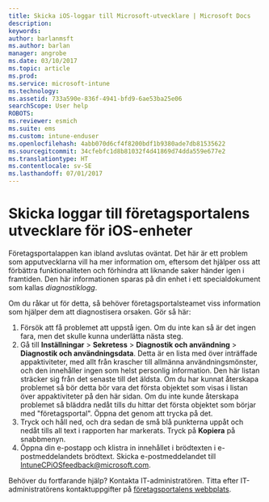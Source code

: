 ```yaml
---
title: Skicka iOS-loggar till Microsoft-utvecklare | Microsoft Docs
description: 
keywords: 
author: barlanmsft
ms.author: barlan
manager: angrobe
ms.date: 03/10/2017
ms.topic: article
ms.prod: 
ms.service: microsoft-intune
ms.technology: 
ms.assetid: 733a590e-836f-4941-bfd9-6ae53ba25e06
searchScope: User help
ROBOTS: 
ms.reviewer: esmich
ms.suite: ems
ms.custom: intune-enduser
ms.openlocfilehash: 4abb070d6cf4f8200bdf1b9380ade7db81535622
ms.sourcegitcommit: 34cfebfc1d8b81032f4d41869d74dda559e677e2
ms.translationtype: HT
ms.contentlocale: sv-SE
ms.lasthandoff: 07/01/2017
---
```

# <a name="send-logs-to-the-company-portal-developers-for-ios-devices"></a>Skicka loggar till företagsportalens utvecklare för iOS-enheter

Företagsportalappen kan ibland avslutas oväntat. Det här är ett problem som apputvecklarna vill ha mer information om, eftersom det hjälper oss att förbättra funktionaliteten och förhindra att liknande saker händer igen i framtiden. Den här informationen sparas på din enhet i ett specialdokument som kallas _diagnostiklogg_.

Om du råkar ut för detta, så behöver företagsportalsteamet viss information som hjälper dem att diagnostisera orsaken. Gör så här:

1.  Försök att få problemet att uppstå igen. Om du inte kan så är det ingen fara, men det skulle kunna underlätta nästa steg.
2.  Gå till __Inställningar__ > __Sekretess__ > __Diagnostik och användning__ > __Diagnostik och användningsdata__. Detta är en lista med över inträffade appaktiviteter, med allt från krascher till allmänna användningsmönster, och den innehåller ingen som helst personlig information. Den här listan sträcker sig från det senaste till det äldsta. Om du har kunnat återskapa problemet så bör detta bör vara det första objektet som visas i listan över appaktiviteter på den här sidan. Om du inte kunde återskapa problemet så bläddra nedåt tills du hittar det första objektet som börjar med "företagsportal". Öppna det genom att trycka på det.
3.  Tryck och håll ned, och dra sedan de små blå punkterna uppåt och nedåt tills all text i rapporten har markerats. Tryck på __Kopiera__ på snabbmenyn.
4.  Öppna din e-postapp och klistra in innehållet i brödtexten i e-postmeddelandets brödtext. Skicka e-postmeddelandet till <a href="mailto:IntuneCPiOSfeedback@microsoft.com?subject=My Company Portal App Closed Unexpectedly&body=Press and hold, then paste your copied Company Portal app logs here.">IntuneCPiOSfeedback@microsoft.com</a>.

Behöver du fortfarande hjälp? Kontakta IT-administratören. Titta efter IT-administratörens kontaktuppgifter på [företagsportalens webbplats](http://portal.manage.microsoft.com).
